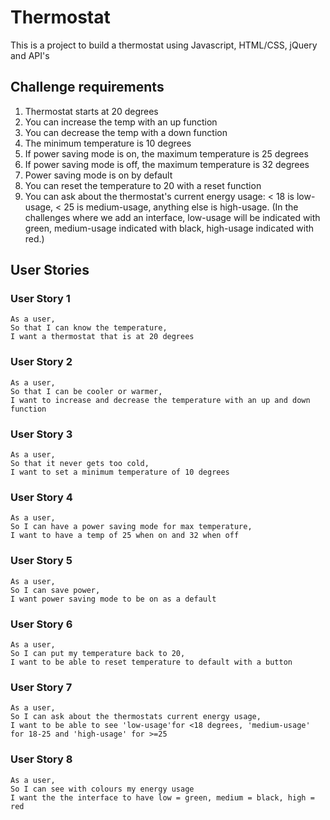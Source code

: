 Thermostat
===

This is a project to build a thermostat using Javascript, HTML/CSS, jQuery and API's

## Challenge requirements

1. Thermostat starts at 20 degrees
2. You can increase the temp with an up function
3. You can decrease the temp with a down function
4. The minimum temperature is 10 degrees
5. If power saving mode is on, the maximum temperature is 25 degrees
6. If power saving mode is off, the maximum temperature is 32 degrees
7. Power saving mode is on by default
8. You can reset the temperature to 20 with a reset function
9. You can ask about the thermostat's current energy usage: < 18 is low-usage, < 25 is medium-usage, anything else is high-usage.
(In the challenges where we add an interface, low-usage will be indicated with green, medium-usage indicated with black, high-usage indicated with red.)

## User Stories

### User Story 1
```
As a user,  
So that I can know the temperature,  
I want a thermostat that is at 20 degrees
```
### User Story 2
```
As a user,  
So that I can be cooler or warmer,  
I want to increase and decrease the temperature with an up and down function
```
### User Story 3
```
As a user,
So that it never gets too cold,
I want to set a minimum temperature of 10 degrees
```
### User Story 4
```
As a user,
So I can have a power saving mode for max temperature,
I want to have a temp of 25 when on and 32 when off
```
### User Story 5
```
As a user,
So I can save power,
I want power saving mode to be on as a default
```
### User Story 6
```
As a user,
So I can put my temperature back to 20,
I want to be able to reset temperature to default with a button
```
### User Story 7
```
As a user,
So I can ask about the thermostats current energy usage,
I want to be able to see 'low-usage'for <18 degrees, 'medium-usage' for 18-25 and 'high-usage' for >=25
```
### User Story 8
```
As a user,
So I can see with colours my energy usage
I want the the interface to have low = green, medium = black, high = red
```